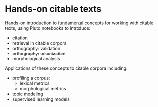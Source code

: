 # Hands-on citable texts

Hands-on introduction to fundamental concepts for working with citable texts, using Pluto notebooks to introduce:

- citation
- retrieval in citable corpora
- orthography:  validation
- orthography:  tokenization
- morphological analysis

Applications of these concepts to citable corpora including:

- profiling a corpus:
    - lexical metrics
    - morphological metrics
 - topic modeling
 - supervised learning models
